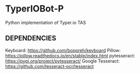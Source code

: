 # TyperIOBot-P
Python implementation of Typer.io TAS

## DEPENDENCIES
Keyboard: https://github.com/boppreh/keyboard
Pillow: https://pillow.readthedocs.io/en/stable/index.html
pytesseract: https://pypi.org/project/pytesseract/
Google Tesseract: https://github.com/tesseract-ocr/tesseract